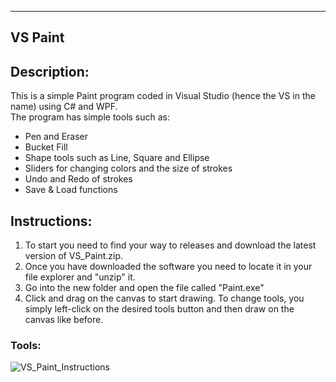   --------
  VS Paint
  --------

## Description:
This is a simple Paint program coded in Visual Studio (hence the VS in the name) using C# and WPF.  
  The program has simple tools such as:
  - Pen and Eraser
  - Bucket Fill
  - Shape tools such as Line, Square and Ellipse
  - Sliders for changing colors and the size of strokes
  - Undo and Redo of strokes
  - Save & Load functions


## Instructions:
  1. To start you need to find your way to releases and download the latest version of VS_Paint.zip.
  2. Once you have downloaded the software you need to locate it in your file explorer and "unzip" it.
  3. Go into the new folder and open the file called "Paint.exe"
  4. Click and drag on the canvas to start drawing. To change tools, you simply left-click on the desired tools button and then draw on the canvas like before.
  
### Tools:
![VS_Paint_Instructions](https://github.com/Skelli75/Paint/assets/53087340/2ce33d5e-34fb-49a4-88ca-d315e7aba663)

